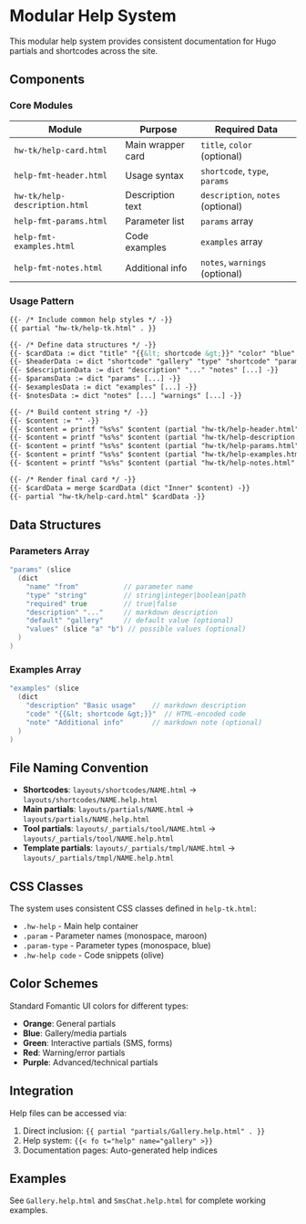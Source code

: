 # Modular Help System

This modular help system provides consistent documentation for Hugo partials and shortcodes across the site.

## Components

### Core Modules

| Module | Purpose | Required Data |
|--------|---------|---------------|
| `hw-tk/help-card.html` | Main wrapper card | `title`, `color` (optional) |
| `help-fmt-header.html` | Usage syntax | `shortcode`, `type`, `params` |
| `hw-tk/help-description.html` | Description text | `description`, `notes` (optional) |
| `help-fmt-params.html` | Parameter list | `params` array |
| `help-fmt-examples.html` | Code examples | `examples` array |
| `help-fmt-notes.html` | Additional info | `notes`, `warnings` (optional) |

### Usage Pattern

```html
{{- /* Include common help styles */ -}}
{{ partial "hw-tk/help-tk.html" . }}

{{- /* Define data structures */ -}}
{{- $cardData := dict "title" "{{&lt; shortcode &gt;}}" "color" "blue" "Inner" "" -}}
{{- $headerData := dict "shortcode" "gallery" "type" "shortcode" "params" [...] -}}
{{- $descriptionData := dict "description" "..." "notes" [...] -}}
{{- $paramsData := dict "params" [...] -}}
{{- $examplesData := dict "examples" [...] -}}
{{- $notesData := dict "notes" [...] "warnings" [...] -}}

{{- /* Build content string */ -}}
{{- $content := "" -}}
{{- $content = printf "%s%s" $content (partial "hw-tk/help-header.html" $headerData) -}}
{{- $content = printf "%s%s" $content (partial "hw-tk/help-description.html" $descriptionData) -}}
{{- $content = printf "%s%s" $content (partial "hw-tk/help-params.html" $paramsData) -}}
{{- $content = printf "%s%s" $content (partial "hw-tk/help-examples.html" $examplesData) -}}
{{- $content = printf "%s%s" $content (partial "hw-tk/help-notes.html" $notesData) -}}

{{- /* Render final card */ -}}
{{- $cardData = merge $cardData (dict "Inner" $content) -}}
{{- partial "hw-tk/help-card.html" $cardData -}}
```

## Data Structures

### Parameters Array
```go
"params" (slice
  (dict
    "name" "from"           // parameter name
    "type" "string"         // string|integer|boolean|path
    "required" true         // true|false
    "description" "..."     // markdown description
    "default" "gallery"     // default value (optional)
    "values" (slice "a" "b") // possible values (optional)
  )
)
```

### Examples Array
```go
"examples" (slice
  (dict
    "description" "Basic usage"    // markdown description
    "code" "{{&lt; shortcode &gt;}}"  // HTML-encoded code
    "note" "Additional info"       // markdown note (optional)
  )
)
```

## File Naming Convention

- **Shortcodes**: `layouts/shortcodes/NAME.html` → `layouts/shortcodes/NAME.help.html`
- **Main partials**: `layouts/partials/NAME.html` → `layouts/partials/NAME.help.html`
- **Tool partials**: `layouts/_partials/tool/NAME.html` → `layouts/_partials/tool/NAME.help.html`
- **Template partials**: `layouts/_partials/tmpl/NAME.html` → `layouts/_partials/tmpl/NAME.help.html`

## CSS Classes

The system uses consistent CSS classes defined in `help-tk.html`:

- `.hw-help` - Main help container
- `.param` - Parameter names (monospace, maroon)
- `.param-type` - Parameter types (monospace, blue)
- `.hw-help code` - Code snippets (olive)

## Color Schemes

Standard Fomantic UI colors for different types:
- **Orange**: General partials
- **Blue**: Gallery/media partials
- **Green**: Interactive partials (SMS, forms)
- **Red**: Warning/error partials
- **Purple**: Advanced/technical partials

## Integration

Help files can be accessed via:
1. Direct inclusion: `{{ partial "partials/Gallery.help.html" . }}`
2. Help system: `{{< fo t="help" name="gallery" >}}`
3. Documentation pages: Auto-generated help indices

## Examples

See `Gallery.help.html` and `SmsChat.help.html` for complete working examples.